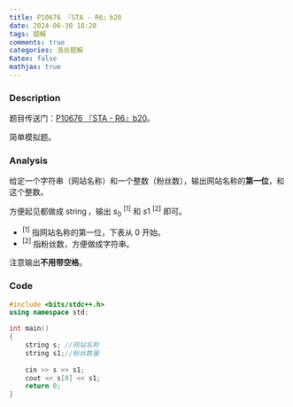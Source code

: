 ```yaml
---
title: P10676 『STA - R6』b20
date: 2024-06-30 18:20
tags: 题解
comments: true
categories: 洛谷题解
Katex: false
mathjax: true
---
```


### Description
题目传送门：[P10676 『STA - R6』b20](/problem/P10676)。

简单模拟题。

### Analysis
给定一个字符串（网站名称）和一个整数（粉丝数），输出网站名称的**第一位**，和这个整数。

方便起见都做成 $\operatorname{string}$，输出 $s_0\ ^{[1]}$ 和 $s1\ ^{[2]}$ 即可。

+ $^{[1]}$ 指网站名称的第一位，下表从 $0$ 开始。
+ $^{[2]}$ 指粉丝数，方便做成字符串。

注意输出**不用带空格**。

### Code
```cpp
#include <bits/stdc++.h>
using namespace std;

int main()
{
	string s; //网站名称
	string s1;//粉丝数量
	
	cin >> s >> s1;
	cout << s[0] << s1;
	return 0;
}
```